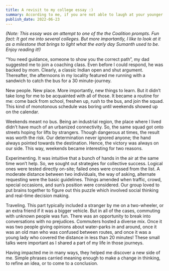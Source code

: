 ```yaml
---
title: A revisit to my college essay :) 
summary: According to me, if you are not able to laugh at your younger self, you haven’t really grown!
publish_date: 2022-06-23
---
```


*(Note: This essay was an attempt to one of the the Coalition prompts. Fun fact: It got me into several colleges. But more importantly, I like to look at it as a milestone that brings to light what the early day Sumanth used to be. Enjoy reading it!)*

“You need guidance, someone to show you the correct path”, my dad suggested me to join a coaching class. Even before I could respond, he was backed by mom. Clearly, a classic Indian open and shut argument. Thereafter, the afternoons in my locality featured me running with a sandwich to catch the bus for a 30 minute-journey.

New people. New place. More importantly, new things to learn. But it didn’t take long for me to be acquainted with all of those. It became a routine for me: come back from school, freshen up, rush to the bus, and join the squad. This kind of monotonous schedule was boring until weekends showed up on the calendar.

Weekends meant no bus. Being an industrial region, the place where I lived didn’t have much of an urbanized connectivity. So, the same squad got onto streets hoping for lifts by strangers. Though dangerous at times, the result was worth the risk. Our determination never ignored anyone; the hand always pointed towards the destination. Hence, the victory was always on our side. This way, weekends became interesting for two reasons.

Experimenting. It was intuitive that a bunch of hands in the air at the same time won’t help. So, we sought out strategies for collective success. Logical ones were tested directly on-site; failed ones were crossed from the list. A moderate distance between two individuals, the way of asking, alternate requesting were the basic guidelines. Things amended when traffic, crowd, special occasions, and sun’s position were considered. Our group loved to put brains together to figure out this puzzle which involved social thinking and real-time decision making.

Traveling. This part typically included a stranger by me on a two-wheeler, or an extra friend if it was a bigger vehicle. But in all of the cases, commuting with unknown people was fun. There was an opportunity to break into conversations with no prejudices. Commuters hosted a diverse mix. Once it was two people giving opinions about water-parks in and around, once it was an old man who was confused between routes, and once it was a young lady who covered the distance in less than 20 minutes! These small talks were important as I shared a part of my life in those journeys.

Having impacted me in many ways, they helped me discover a new side of me. Simple phrases carried meaning enough to make a change in thinking, to refine an idea, or to come to a conclusion.
